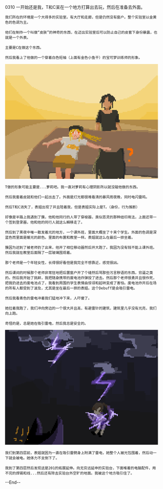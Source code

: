 0310
    一开始还是我，T和C呆在一个地方打算出去玩，然后在准备去外面。

    我们所在的环境是一个大得多的实验室。有大厅和走廊，但是仍然没有窗户。整个实验室以金黄色的色调为主。

    他们在制作一个叫做“皮肤”的神奇的东西，在迈出实验室后可以防止自己的皮套下身份暴露，也就是一个外表。

    主要是C在做这个东西。

    然后我看上了他做的一个穿着白色短袖（上面有金色小鱼干）的宝可梦训练师的形象。

![1678425552900](image/20230310/1678425552900.png)

    T做的形象可能主要是...萝莉吧。我一直对萝莉有心理阴影所以就没碰他做的东西。

    然后我套着皮就和他们一起出去了。外面是灯光都很难看清的暴风雨夜晚，同时电闪雷鸣。

    然后T和C消失了，表姐出现了并且陪着我，但是表姐实际上是T。（身份，行为推断）

    好像是半路上我遇到了簇，他和他同行的人带了穿梭器，类似恶灵的那种结印用法，上面还带一个签到登录器，他和他的同行人就这么瞬移走了。

    然后到了黑夜中唯一散发着光的地方，一个课外班，里面大概坐了十来个学生。外面的色调是深蓝色而里面是暖光的颜色。里面的布置和教室一样。表姐就这么在最后一排坐着。

    簇因为迟到了被老师扔了出来，他开了相位移动器然后开大跑了。我因为没有钱不能上课外班。然后我就在教室后面隔了一层玻璃围观着。

    那个老师是一个年轻女性，长得很好看但是我完全不想靠近，感觉很凶。

    然后课间的时候那个老师非常狂地把后置窗户开了个缝然后骂那些污言秽语的东西，穷逼之类的。然后我开始了挑衅，我把随身携带的废电池炸弹投了进去。然后那个老师很勇并且很作死，把我扔进去的废电池点了，我看到周围的学生表情由惊讶和起哄变成了害怕。废电池炸开后在场的所有人都受到了波及，尤其是坐在最后一排的表姐。这个Debuff是会吸引雷电。

    然后我看青色的雷电冲着我们猛地冲下来，人吓傻了。

    她拉着我跑了，我们冲向旁边的一个很大并且高，有避雷针的建筑，建筑里几乎没有光亮，我们向上跑。

    奇怪的是，总是她在吸引雷电，然后我总是安全的。

![1678425566669](image/20230310/1678425566669.png)

    我们到第四层前，表姐就因为一直在吸引雷劈身上附满了雷电，她整个人被光包围着，然后动一下就会被电。她体力不支倒下了。

    我到了第四层然后发现这是201的拓展延伸。向无穷远延申的实验台，下面堆着的电脑配件，用不完的焊锡和线...然后还有除去实验台外空旷的地面。我被这个地方吸引住了。

--End--
